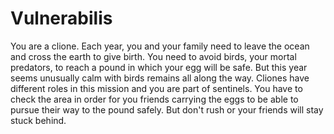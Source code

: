 # Vulnerabilis

You are a clione. Each year, you and your family need to leave the ocean and cross the earth to give birth. You need to avoid birds, your mortal predators, to reach a pound in which your egg will be safe. But this year seems unusually calm with birds remains all along the way. Cliones have different roles in this mission and you are part of sentinels. You have to check the area in order for you friends carrying the eggs to be able to pursue their way to the pound safely. But don't rush or your friends will stay stuck behind.
